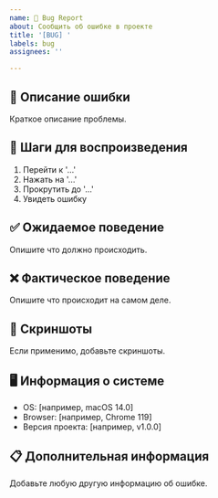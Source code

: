 ```yaml
---
name: 🐛 Bug Report
about: Сообщить об ошибке в проекте
title: '[BUG] '
labels: bug
assignees: ''

---
```


## 🐛 Описание ошибки
Краткое описание проблемы.

## 🔄 Шаги для воспроизведения
1. Перейти к '...'
2. Нажать на '...'
3. Прокрутить до '...'
4. Увидеть ошибку

## ✅ Ожидаемое поведение
Опишите что должно происходить.

## ❌ Фактическое поведение
Опишите что происходит на самом деле.

## 📸 Скриншоты
Если применимо, добавьте скриншоты.

## 🖥 Информация о системе
- OS: [например, macOS 14.0]
- Browser: [например, Chrome 119]
- Версия проекта: [например, v1.0.0]

## 📋 Дополнительная информация
Добавьте любую другую информацию об ошибке.
